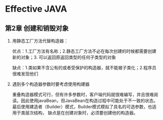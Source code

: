 # Effective JAVA
## 第2章 创建和销毁对象
1. 用静态工厂方法代替构造器：
    
    优点：1.工厂方法有名称；2.静态工厂方法不必在每次创建的时候都需要创建新的对象；3. 可以返回原返回类型的任何子类型的对象

    缺点：1.类如果不含公有的或者受保护的构造器，就不能被子类化；2.程序员很难发现他们
2. 遇到多个构造器参数时要考虑使用构建器

    重叠构造器模式可行，但有许多参数时，客户端代码就很难编写，并且很难阅读。因此使用javaBean，但JavaBean在构造过程中可能处于不一致的状态。最后使用建造者（Builder）模式，Builder模式模拟了具名的可选参数，也适用于类层次结构， 缺点是在创建对象时，必须要创建他的构造器。